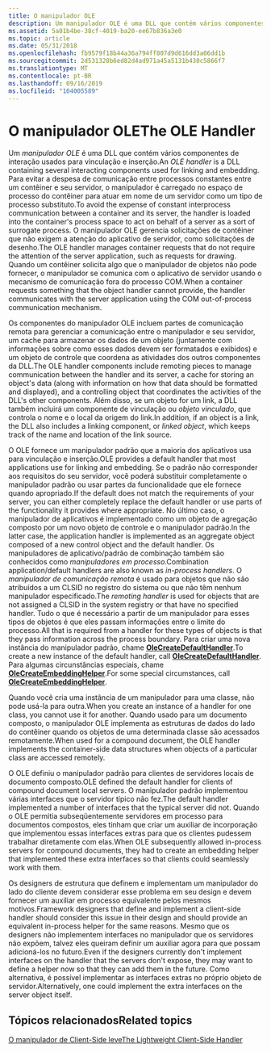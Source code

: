 ```yaml
---
title: O manipulador OLE
description: Um manipulador OLE é uma DLL que contém vários componentes de interação usados para vinculação e inserção.
ms.assetid: 5a01b4be-38cf-4019-ba20-ee67b836a3e0
ms.topic: article
ms.date: 05/31/2018
ms.openlocfilehash: fb9579f18b44a36a794ff807d9d616dd3a06dd1b
ms.sourcegitcommit: 2d531328b6ed82d4ad971a45a5131b430c5866f7
ms.translationtype: MT
ms.contentlocale: pt-BR
ms.lasthandoff: 09/16/2019
ms.locfileid: "104005589"
---
```

# <a name="the-ole-handler"></a><span data-ttu-id="6b72d-103">O manipulador OLE</span><span class="sxs-lookup"><span data-stu-id="6b72d-103">The OLE Handler</span></span>

<span data-ttu-id="6b72d-104">Um *manipulador OLE* é uma DLL que contém vários componentes de interação usados para vinculação e inserção.</span><span class="sxs-lookup"><span data-stu-id="6b72d-104">An *OLE handler* is a DLL containing several interacting components used for linking and embedding.</span></span> <span data-ttu-id="6b72d-105">Para evitar a despesa de comunicação entre processos constantes entre um contêiner e seu servidor, o manipulador é carregado no espaço de processo do contêiner para atuar em nome de um servidor como um tipo de processo substituto.</span><span class="sxs-lookup"><span data-stu-id="6b72d-105">To avoid the expense of constant interprocess communication between a container and its server, the handler is loaded into the container's process space to act on behalf of a server as a sort of surrogate process.</span></span> <span data-ttu-id="6b72d-106">O manipulador OLE gerencia solicitações de contêiner que não exigem a atenção do aplicativo de servidor, como solicitações de desenho.</span><span class="sxs-lookup"><span data-stu-id="6b72d-106">The OLE handler manages container requests that do not require the attention of the server application, such as requests for drawing.</span></span> <span data-ttu-id="6b72d-107">Quando um contêiner solicita algo que o manipulador de objetos não pode fornecer, o manipulador se comunica com o aplicativo de servidor usando o mecanismo de comunicação fora do processo COM.</span><span class="sxs-lookup"><span data-stu-id="6b72d-107">When a container requests something that the object handler cannot provide, the handler communicates with the server application using the COM out-of-process communication mechanism.</span></span>

<span data-ttu-id="6b72d-108">Os componentes do manipulador OLE incluem partes de comunicação remota para gerenciar a comunicação entre o manipulador e seu servidor, um cache para armazenar os dados de um objeto (juntamente com informações sobre como esses dados devem ser formatados e exibidos) e um objeto de controle que coordena as atividades dos outros componentes da DLL.</span><span class="sxs-lookup"><span data-stu-id="6b72d-108">The OLE handler components include remoting pieces to manage communication between the handler and its server, a cache for storing an object's data (along with information on how that data should be formatted and displayed), and a controlling object that coordinates the activities of the DLL's other components.</span></span> <span data-ttu-id="6b72d-109">Além disso, se um objeto for um link, a DLL também incluirá um componente de vinculação ou *objeto vinculado*, que controla o nome e o local da origem do link.</span><span class="sxs-lookup"><span data-stu-id="6b72d-109">In addition, if an object is a link, the DLL also includes a linking component, or *linked object*, which keeps track of the name and location of the link source.</span></span>

<span data-ttu-id="6b72d-110">O OLE fornece um manipulador padrão que a maioria dos aplicativos usa para vinculação e inserção.</span><span class="sxs-lookup"><span data-stu-id="6b72d-110">OLE provides a default handler that most applications use for linking and embedding.</span></span> <span data-ttu-id="6b72d-111">Se o padrão não corresponder aos requisitos do seu servidor, você poderá substituir completamente o manipulador padrão ou usar partes da funcionalidade que ele fornece quando apropriado.</span><span class="sxs-lookup"><span data-stu-id="6b72d-111">If the default does not match the requirements of your server, you can either completely replace the default handler or use parts of the functionality it provides where appropriate.</span></span> <span data-ttu-id="6b72d-112">No último caso, o manipulador de aplicativos é implementado como um objeto de agregação composto por um novo objeto de controle e o manipulador padrão.</span><span class="sxs-lookup"><span data-stu-id="6b72d-112">In the latter case, the application handler is implemented as an aggregate object composed of a new control object and the default handler.</span></span> <span data-ttu-id="6b72d-113">Os manipuladores de aplicativo/padrão de combinação também são conhecidos como *manipuladores em processo*.</span><span class="sxs-lookup"><span data-stu-id="6b72d-113">Combination application/default handlers are also known as *in-process handlers*.</span></span> <span data-ttu-id="6b72d-114">O *manipulador de comunicação remota* é usado para objetos que não são atribuídos a um CLSID no registro do sistema ou que não têm nenhum manipulador especificado.</span><span class="sxs-lookup"><span data-stu-id="6b72d-114">The *remoting handler* is used for objects that are not assigned a CLSID in the system registry or that have no specified handler.</span></span> <span data-ttu-id="6b72d-115">Tudo o que é necessário a partir de um manipulador para esses tipos de objetos é que eles passam informações entre o limite do processo.</span><span class="sxs-lookup"><span data-stu-id="6b72d-115">All that is required from a handler for these types of objects is that they pass information across the process boundary.</span></span> <span data-ttu-id="6b72d-116">Para criar uma nova instância do manipulador padrão, chame [**OleCreateDefaultHandler**](/windows/desktop/api/Ole2/nf-ole2-olecreatedefaulthandler).</span><span class="sxs-lookup"><span data-stu-id="6b72d-116">To create a new instance of the default handler, call [**OleCreateDefaultHandler**](/windows/desktop/api/Ole2/nf-ole2-olecreatedefaulthandler).</span></span> <span data-ttu-id="6b72d-117">Para algumas circunstâncias especiais, chame [**OleCreateEmbeddingHelper**](/windows/desktop/api/Ole2/nf-ole2-olecreateembeddinghelper).</span><span class="sxs-lookup"><span data-stu-id="6b72d-117">For some special circumstances, call [**OleCreateEmbeddingHelper**](/windows/desktop/api/Ole2/nf-ole2-olecreateembeddinghelper).</span></span>

<span data-ttu-id="6b72d-118">Quando você cria uma instância de um manipulador para uma classe, não pode usá-la para outra.</span><span class="sxs-lookup"><span data-stu-id="6b72d-118">When you create an instance of a handler for one class, you cannot use it for another.</span></span> <span data-ttu-id="6b72d-119">Quando usado para um documento composto, o manipulador OLE implementa as estruturas de dados do lado do contêiner quando os objetos de uma determinada classe são acessados remotamente.</span><span class="sxs-lookup"><span data-stu-id="6b72d-119">When used for a compound document, the OLE handler implements the container-side data structures when objects of a particular class are accessed remotely.</span></span>

<span data-ttu-id="6b72d-120">O OLE definiu o manipulador padrão para clientes de servidores locais de documento composto.</span><span class="sxs-lookup"><span data-stu-id="6b72d-120">OLE defined the default handler for clients of compound document local servers.</span></span> <span data-ttu-id="6b72d-121">O manipulador padrão implementou várias interfaces que o servidor típico não fez.</span><span class="sxs-lookup"><span data-stu-id="6b72d-121">The default handler implemented a number of interfaces that the typical server did not.</span></span> <span data-ttu-id="6b72d-122">Quando o OLE permitia subseqüentemente servidores em processo para documentos compostos, eles tinham que criar um auxiliar de incorporação que implementou essas interfaces extras para que os clientes pudessem trabalhar diretamente com elas.</span><span class="sxs-lookup"><span data-stu-id="6b72d-122">When OLE subsequently allowed in-process servers for compound documents, they had to create an embedding helper that implemented these extra interfaces so that clients could seamlessly work with them.</span></span>

<span data-ttu-id="6b72d-123">Os designers de estrutura que definem e implementam um manipulador do lado do cliente devem considerar esse problema em seu design e devem fornecer um auxiliar em processo equivalente pelos mesmos motivos.</span><span class="sxs-lookup"><span data-stu-id="6b72d-123">Framework designers that define and implement a client-side handler should consider this issue in their design and should provide an equivalent in-process helper for the same reasons.</span></span> <span data-ttu-id="6b72d-124">Mesmo que os designers não implementem interfaces no manipulador que os servidores não expõem, talvez eles queiram definir um auxiliar agora para que possam adicioná-los no futuro.</span><span class="sxs-lookup"><span data-stu-id="6b72d-124">Even if the designers currently don't implement interfaces on the handler that the servers don't expose, they may want to define a helper now so that they can add them in the future.</span></span> <span data-ttu-id="6b72d-125">Como alternativa, é possível implementar as interfaces extras no próprio objeto de servidor.</span><span class="sxs-lookup"><span data-stu-id="6b72d-125">Alternatively, one could implement the extra interfaces on the server object itself.</span></span>

## <a name="related-topics"></a><span data-ttu-id="6b72d-126">Tópicos relacionados</span><span class="sxs-lookup"><span data-stu-id="6b72d-126">Related topics</span></span>

<dl> <dt>

[<span data-ttu-id="6b72d-127">O manipulador de Client-Side leve</span><span class="sxs-lookup"><span data-stu-id="6b72d-127">The Lightweight Client-Side Handler</span></span>](the-lightweight-client-side-handler.md)
</dt> </dl>

 

 




